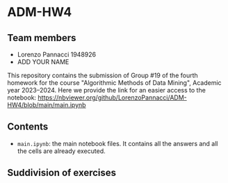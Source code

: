 # ADM-HW4

## Team members
* Lorenzo Pannacci 1948926
* ADD YOUR NAME

This repository contains the submission of Group #19 of the fourth homework for the course "Algorithmic Methods of Data Mining", Academic year 2023–2024.
Here we provide the link for an easier access to the notebook: https://nbviewer.org/github/LorenzoPannacci/ADM-HW4/blob/main/main.ipynb

## Contents

* `main.ipynb`: the main notebook files. It contains all the answers and all the cells are already executed.

## Suddivision of exercises